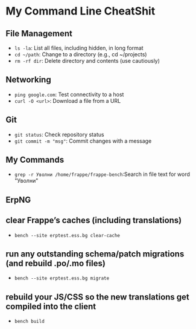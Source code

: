 # My Command Line CheatShit

## File Management
- `ls -la`: List all files, including hidden, in long format
- `cd ~/path`: Change to a directory (e.g., cd ~/projects)
- `rm -rf dir`: Delete directory and contents (use cautiously)

## Networking
- `ping google.com`: Test connectivity to a host
- `curl -O <url>`: Download a file from a URL

## Git
- `git status`: Check repository status
- `git commit -m "msg"`: Commit changes with a message
## My Commands
- `grep -r Уволни /home/frappe/frappe-bench`:Search in file text for word "Уволни"
## ErpNG
## clear Frappe’s caches (including translations)
- `bench --site erptest.ess.bg clear-cache`

## run any outstanding schema/patch migrations (and rebuild .po/.mo files)
- `bench --site erptest.ess.bg migrate`

## rebuild your JS/CSS so the new translations get compiled into the client
- `bench build`
